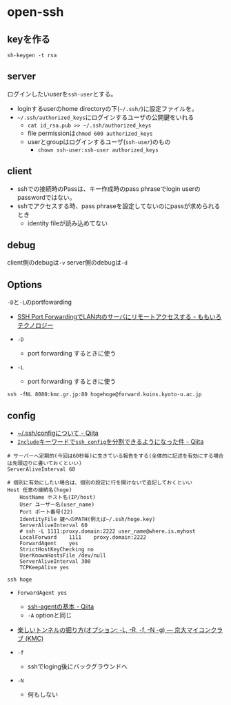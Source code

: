 # open-ssh

## keyを作る

```shell
sh-keygen -t rsa

```

## server
ログインしたいuserを`ssh-user`とする。
* loginするuserのhome directoryの下(`~/.ssh/`)に設定ファイルを。
* `~/.ssh/authorized_keys`にログインするユーザの公開鍵をいれる
    * `cat id_rsa.pub >> ~/.ssh/authorized_keys`
    * file permissionは`chmod 600 authorized_keys`
    * userとgroupはログインするユーザ(`ssh-user`)のもの
        * `chown ssh-user:ssh-user authorized_keys`

## client
* sshでの接続時のPassは、キー作成時のpass phraseでlogin userのpasswordではない。
* sshでアクセスする時、pass phraseを設定してないのにpassが求められるとき
    * identity fileが読み込めてない

## debug
client側のdebugは`-v`
server側のdebugは`-d`

## Options

`-D`と`-L`のportfowarding

* [SSH Port ForwardingでLAN内のサーバにリモートアクセスする - ももいろテクノロジー](http://inaz2.hatenablog.com/entry/2013/04/30/221348)

* `-D`
    * port forwarding するときに使う
* `-L`
    * port forwarding するときに使う

```
ssh -fNL 8080:kmc.gr.jp:80 hogehoge@forward.kuins.kyoto-u.ac.jp
```

## config
* [~/.ssh/configについて - Qiita](http://qiita.com/passol78/items/2ad123e39efeb1a5286b)
* [`Include`キーワードで`ssh_config`を分割できるようになった件 - Qiita](http://qiita.com/masa0x80/items/ecb692ad93f7d06a07b0)

```
# サーバーへ定期的(今回は60秒毎)に生きている報告をする(全体的に記述を有効にする場合は先頭辺りに書いておくといい)
ServerAliveInterval 60

# 個別に有効にしたい場合は、個別の設定に行を開けないで追記しておくといい
Host 任意の接続名(hoge)
    HostName ホスト名(IP/host)
    User ユーザー名(user_name)
    Port ポート番号(22)
    IdentityFile 鍵へのPATH(例えば~/.ssh/hoge.key)
    ServerAliveInterval 60
    # ssh -L 1111:proxy.domain:2222 user_name@where.is.myhost
    LocalForward    1111    proxy.domain:2222
    ForwardAgent    yes
    StrictHostKeyChecking no
    UserKnownHostsFile /dev/null
    ServerAliveInterval 300
    TCPKeepAlive yes
```

```
ssh hoge
```

* `ForwardAgent yes`
    * [ssh-agentの基本 - Qiita](http://qiita.com/yudoufu/items/82f752807893c63f06db)
    * `-A` optionと同じ

* [楽しいトンネルの掘り方(オプション: -L, -R, -f, -N -g) — 京大マイコンクラブ (KMC)](https://www.kmc.gr.jp/advent-calendar/ssh/2013/12/09/tunnel2.html)

* `-f`
    * sshでloging後にバックグラウンドへ
* `-N`
    * 何もしない



